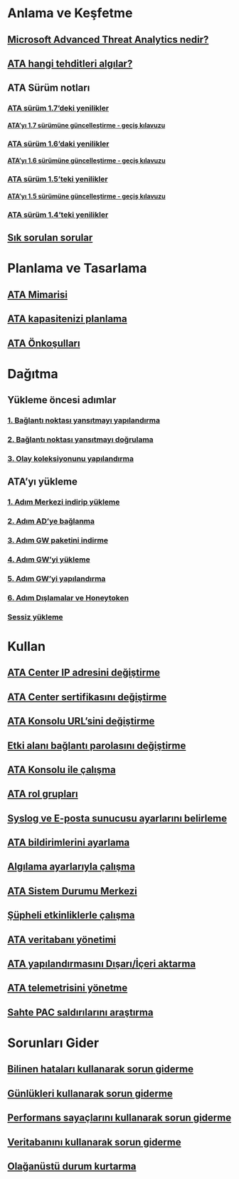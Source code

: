 # Anlama ve Keşfetme
## [Microsoft Advanced Threat Analytics nedir?](/advanced-threat-analytics/understand-explore/what-is-ata)
## [ATA hangi tehditleri algılar?](/advanced-threat-analytics/understand-explore/ata-threats)
## ATA Sürüm notları
### [ATA sürüm 1.7’deki yenilikler](/advanced-threat-analytics/understand-explore/whats-new-version-1.7)
#### [ATA’yı 1.7 sürümüne güncelleştirme - geçiş kılavuzu](/advanced-threat-analytics/understand-explore/ata-update-1.7-migration-guide)
### [ATA sürüm 1.6’daki yenilikler](/advanced-threat-analytics/understand-explore/whats-new-version-1.6)
#### [ATA’yı 1.6 sürümüne güncelleştirme - geçiş kılavuzu](/advanced-threat-analytics/understand-explore/ata-update-1.6-migration-guide)
### [ATA sürüm 1.5’teki yenilikler](/advanced-threat-analytics/understand-explore/whats-new-version-1.5)
#### [ATA’yı 1.5 sürümüne güncelleştirme - geçiş kılavuzu](/advanced-threat-analytics/understand-explore/ata-update-1.5-migration-guide)
### [ATA sürüm 1.4’teki yenilikler](/advanced-threat-analytics/understand-explore/whats-new-version-1.4)
## [Sık sorulan sorular](/advanced-threat-analytics/understand-explore/ata-technical-faq)
# Planlama ve Tasarlama
## [ATA Mimarisi](/advanced-threat-analytics/plan-design/ata-architecture)
## [ATA kapasitenizi planlama](/advanced-threat-analytics/plan-design/ata-capacity-planning)
## [ATA Önkoşulları](/advanced-threat-analytics/plan-design/ata-prerequisites)
# Dağıtma
## Yükleme öncesi adımlar
### [1. Bağlantı noktası yansıtmayı yapılandırma](/advanced-threat-analytics/deploy-use/configure-port-mirroring)
### [2. Bağlantı noktası yansıtmayı doğrulama](/advanced-threat-analytics/deploy-use/validate-port-mirroring)
### [3. Olay koleksiyonunu yapılandırma](/advanced-threat-analytics/deploy-use/configure-event-collection)
## ATA’yı yükleme
### [1. Adım Merkezi indirip yükleme](/advanced-threat-analytics/deploy-use/install-ata-step1)
### [2. Adım AD’ye bağlanma](/advanced-threat-analytics/deploy-use/install-ata-step2)
### [3. Adım GW paketini indirme](/advanced-threat-analytics/deploy-use/install-ata-step3)
### [4. Adım GW’yi yükleme](/advanced-threat-analytics/deploy-use/install-ata-step4)
### [5. Adım GW’yi yapılandırma](/advanced-threat-analytics/deploy-use/install-ata-step5)
### [6. Adım Dışlamalar ve Honeytoken](/advanced-threat-analytics/deploy-use/install-ata-step6)
### [Sessiz yükleme](/advanced-threat-analytics/deploy-use/ata-silent-installation)
# Kullan
## [ATA Center IP adresini değiştirme](/advanced-threat-analytics/deploy-use/modifying-ata-config-centerip)
## [ATA Center sertifikasını değiştirme](/advanced-threat-analytics/deploy-use/modifying-ata-config-centercert)
## [ATA Konsolu URL’sini değiştirme](/advanced-threat-analytics/deploy-use/modifying-ata-config-consoleurl)
## [Etki alanı bağlantı parolasını değiştirme](/advanced-threat-analytics/deploy-use/modifying-ata-config-dcpassword)
## [ATA Konsolu ile çalışma](/advanced-threat-analytics/deploy-use/working-with-ata-console)
## [ATA rol grupları](/advanced-threat-analytics/deploy-use/ata-role-groups)
## [Syslog ve E-posta sunucusu ayarlarını belirleme](/advanced-threat-analytics/deploy-use/setting-syslog-email-server-settings)
## [ATA bildirimlerini ayarlama](/advanced-threat-analytics/deploy-use/setting-ata-alerts)
## [Algılama ayarlarıyla çalışma](/advanced-threat-analytics/deploy-use/working-with-detection-settings)
## [ATA Sistem Durumu Merkezi](/advanced-threat-analytics/deploy-use/ata-health-center)
## [Şüpheli etkinliklerle çalışma](/advanced-threat-analytics/deploy-use/working-with-suspicious-activities)
## [ATA veritabanı yönetimi](/advanced-threat-analytics/deploy-use/ata-database-management)
## [ATA yapılandırmasını Dışarı/İçeri aktarma](/advanced-threat-analytics/deploy-use/ata-configuration-file)
## [ATA telemetrisini yönetme](/advanced-threat-analytics/deploy-use/manage-telemetry-settings)
## [Sahte PAC saldırılarını araştırma](/use-case-forged-pac)
# Sorunları Gider
## [Bilinen hataları kullanarak sorun giderme](/advanced-threat-analytics/troubleshoot/troubleshooting-ata-known-errors)
## [Günlükleri kullanarak sorun giderme](/advanced-threat-analytics/troubleshoot/troubleshooting-ata-using-logs)
## [Performans sayaçlarını kullanarak sorun giderme](/advanced-threat-analytics/troubleshoot/troubleshooting-ata-using-perf-counters)
## [Veritabanını kullanarak sorun giderme](/advanced-threat-analytics/troubleshoot/troubleshooting-ata-using-ata-database)
## [Olağanüstü durum kurtarma](/advanced-threat-analytics/troubleshoot/disaster-recovery)

